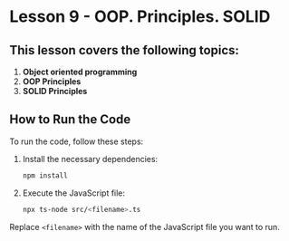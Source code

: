 # Lesson 9 - OOP. Principles. SOLID

## This lesson covers the following topics:

1. **Object oriented programming**
2. **OOP Principles**
3. **SOLID Principles**

## How to Run the Code

To run the code, follow these steps:

1. Install the necessary dependencies:
    ```sh
    npm install
    ```

2. Execute the JavaScript file:
    ```sh
    npx ts-node src/<filename>.ts
    ```

Replace `<filename>` with the name of the JavaScript file you want to run.
